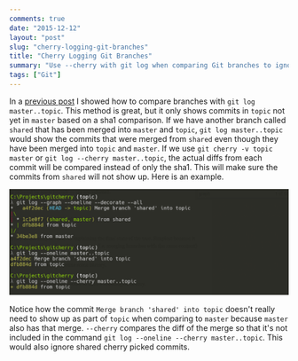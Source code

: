 ```yaml
---
comments: true
date: "2015-12-12"
layout: "post"
slug: "cherry-logging-git-branches"
title: "Cherry Logging Git Branches"
summary: "Use --cherry with git log when comparing Git branches to ignore shared merge commits."
tags: ["Git"]
---
```


In a [previous post](/2015/11/08/comparing-git-branches/) I showed how to compare branches with `git log master..topic`. This method is great, but it only shows commits in `topic` not yet in `master` based on a sha1 comparison. If we have another branch called `shared` that has been merged into `master` and `topic`, `git log master..topic` would show the commits that were merged from `shared` even though they have been merged into `topic` and `master`. If we use `git cherry -v topic master` or `git log --cherry master..topic`, the actual diffs from each commit will be compared instead of only the sha1. This will make sure the commits from `shared` will not show up. Here is an example.

![git cherry](/assets/gitcherry.png)

Notice how the commit `Merge branch 'shared' into topic` doesn't really need to show up as part of `topic` when comparing to `master` because `master` also has that merge. `--cherry` compares the diff of the merge so that it's not included in the command `git log --oneline --cherry master..topic`. This would also ignore shared cherry picked commits.